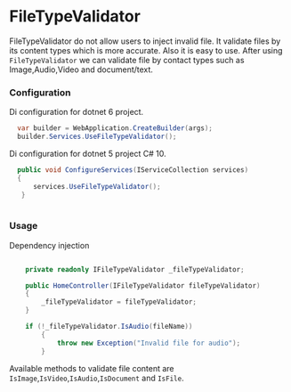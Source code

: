 # FileTypeValidator
 FileTypeValidator do not allow users to inject invalid file. It validate files by its content types which is more accurate. Also it is easy to use.
 After using `FileTypeValidator` we can validate file by contact types such as Image,Audio,Video and document/text.
 
 ### Configuration
 
 Di configuration for dotnet 6 project.
 ```cs
   var builder = WebApplication.CreateBuilder(args);
   builder.Services.UseFileTypeValidator();
```
Di configuration for dotnet 5 project C# 10.
```cs
  public void ConfigureServices(IServiceCollection services) 
  {
      services.UseFileTypeValidator();
   }
        
 ```
 
### Usage

Dependency injection
```cs

    private readonly IFileTypeValidator _fileTypeValidator;

    public HomeController(IFileTypeValidator fileTypeValidator)
    {
        _fileTypeValidator = fileTypeValidator;
    }
```

```cs
    if (!_fileTypeValidator.IsAudio(fileName))
        {
            throw new Exception("Invalid file for audio");
        }
```
Available methods to validate file content are `IsImage`,`IsVideo`,`IsAudio`,`IsDocument` and `IsFile`. 
